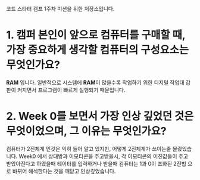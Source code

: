 코드 스타터 캠프 1주차 미션을 위한 저장소입니다.

# 1. 캠퍼 본인이 앞으로 컴퓨터를 구매할 때, 가장 중요하게 생각할 컴퓨터의 구성요소는 무엇인가요?
**RAM** 입니다. 일반적으로 시스템에 **RAM**이 많을수록 작업하기 위한 디지털 작업대 갑판이 커지면서 프로그램이 빠르게 실행되기
때문입니다.

# 2. Week 0를 보면서 가장 인상 깊었던 것은 무엇이었으며, 그 이유는 무엇인가요?
컴퓨터가 2진체계 인것은 익히 들어 알고 있지만, 어떻게 2진체계가 쓰이는줄 몰랐었습니다.
Week0 에서 상대방과 이모티콘을 주고받을시, 각 이모티콘의 이진값들이 주고 받았아진다고 하였을때 
테이터를 입력하거나 받을때 컴퓨터는 1과 0이 조화된 2진법 으로 바뀌어 해석한다는 것을 깨닫고 인상깊었습니다.  
